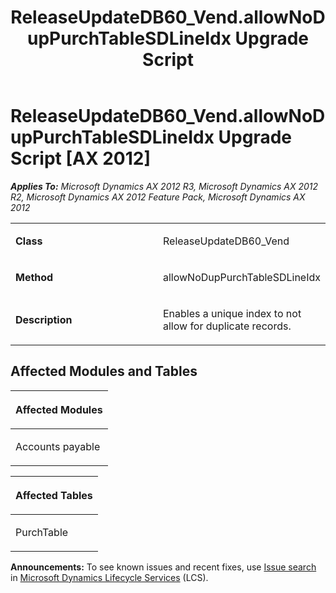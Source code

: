 ﻿---
title: ReleaseUpdateDB60_Vend.allowNoDupPurchTableSDLineIdx Upgrade Script
TOCTitle: ReleaseUpdateDB60_Vend.allowNoDupPurchTableSDLineIdx Upgrade Script
ms:assetid: c6be8979-96b1-44c1-0b90-ba42407db23a
ms:mtpsurl: https://msdn.microsoft.com/en-us/library/JJ719553(v=AX.60)
ms:contentKeyID: 49711121
ms.date: 05/18/2015
mtps_version: v=AX.60
---

# ReleaseUpdateDB60\_Vend.allowNoDupPurchTableSDLineIdx Upgrade Script [AX 2012]


_**Applies To:** Microsoft Dynamics AX 2012 R3, Microsoft Dynamics AX 2012 R2, Microsoft Dynamics AX 2012 Feature Pack, Microsoft Dynamics AX 2012_

<table>
<colgroup>
<col style="width: 50%" />
<col style="width: 50%" />
</colgroup>
<tbody>
<tr class="odd">
<td><p><strong>Class</strong></p></td>
<td><p>ReleaseUpdateDB60_Vend</p></td>
</tr>
<tr class="even">
<td><p><strong>Method</strong></p></td>
<td><p>allowNoDupPurchTableSDLineIdx</p></td>
</tr>
<tr class="odd">
<td><p><strong>Description</strong></p></td>
<td><p>Enables a unique index to not allow for duplicate records.</p></td>
</tr>
</tbody>
</table>


## Affected Modules and Tables

<table>
<colgroup>
<col style="width: 100%" />
</colgroup>
<thead>
<tr class="header">
<th><p>Affected Modules</p></th>
</tr>
</thead>
<tbody>
<tr class="odd">
<td><p>Accounts payable</p></td>
</tr>
</tbody>
</table>


<table>
<colgroup>
<col style="width: 100%" />
</colgroup>
<thead>
<tr class="header">
<th><p>Affected Tables</p></th>
</tr>
</thead>
<tbody>
<tr class="odd">
<td><p>PurchTable</p></td>
</tr>
</tbody>
</table>

  
**Announcements:** To see known issues and recent fixes, use [Issue search](http://go.microsoft.com/fwlink/?linkid=389258) in [Microsoft Dynamics Lifecycle Services](http://go.microsoft.com/fwlink/?linkid=306505) (LCS).

